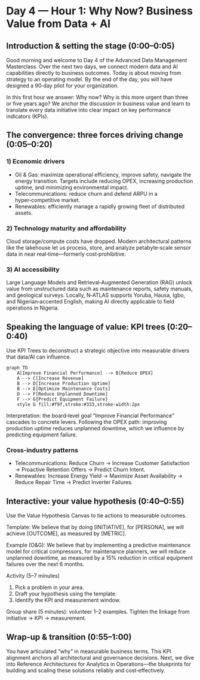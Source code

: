 # Day 4 — Hour 1: Why Now? Business Value from Data + AI

## Introduction & setting the stage (0:00–0:05)
Good morning and welcome to Day 4 of the Advanced Data Management Masterclass. Over the next two days, we connect modern data and AI capabilities directly to business outcomes. Today is about moving from strategy to an operating model. By the end of the day, you will have designed a 90‑day pilot for your organization.

In this first hour we answer: Why now? Why is this more urgent than three or five years ago? We anchor the discussion in business value and learn to translate every data initiative into clear impact on key performance indicators (KPIs).

## The convergence: three forces driving change (0:05–0:20)
### 1) Economic drivers
- Oil & Gas: maximize operational efficiency, improve safety, navigate the energy transition. Targets include reducing OPEX, increasing production uptime, and minimizing environmental impact.
- Telecommunications: reduce churn and defend ARPU in a hyper‑competitive market.
- Renewables: efficiently manage a rapidly growing fleet of distributed assets.

### 2) Technology maturity and affordability
Cloud storage/compute costs have dropped. Modern architectural patterns like the lakehouse let us process, store, and analyze petabyte‑scale sensor data in near real‑time—formerly cost‑prohibitive.

### 3) AI accessibility
Large Language Models and Retrieval‑Augmented Generation (RAG) unlock value from unstructured data such as maintenance reports, safety manuals, and geological surveys. Locally, N‑ATLAS supports Yoruba, Hausa, Igbo, and Nigerian‑accented English, making AI directly applicable to field operations in Nigeria.

## Speaking the language of value: KPI trees (0:20–0:40)
Use KPI Trees to deconstruct a strategic objective into measurable drivers that data/AI can influence.

```mermaid
graph TD
    A[Improve Financial Performance] --> B[Reduce OPEX]
    A --> C[Increase Revenue]
    B --> D[Increase Production Uptime]
    B --> E[Optimize Maintenance Costs]
    D --> F[Reduce Unplanned Downtime]
    F --> G{Predict Equipment Failure}
    style G fill:#f9f,stroke:#333,stroke-width:2px
```

Interpretation: the board‑level goal “Improve Financial Performance” cascades to concrete levers. Following the OPEX path: improving production uptime reduces unplanned downtime, which we influence by predicting equipment failure.

### Cross‑industry patterns
- Telecommunications: Reduce Churn → Increase Customer Satisfaction → Proactive Retention Offers → Predict Churn Intent.
- Renewables: Increase Energy Yield → Maximize Asset Availability → Reduce Repair Time → Predict Inverter Failures.

## Interactive: your value hypothesis (0:40–0:55)
Use the Value Hypothesis Canvas to tie actions to measurable outcomes.

Template: We believe that by doing [INITIATIVE], for [PERSONA], we will achieve [OUTCOME], as measured by [METRIC].

Example (O&G): We believe that by implementing a predictive maintenance model for critical compressors, for maintenance planners, we will reduce unplanned downtime, as measured by a 15% reduction in critical equipment failures over the next 6 months.

Activity (5–7 minutes)
1. Pick a problem in your area.
2. Draft your hypothesis using the template.
3. Identify the KPI and measurement window.

Group share (5 minutes): volunteer 1–2 examples. Tighten the linkage from initiative → KPI → measurement.

## Wrap‑up & transition (0:55–1:00)
You have articulated “why” in measurable business terms. This KPI alignment anchors all architectural and governance decisions. Next, we dive into Reference Architectures for Analytics in Operations—the blueprints for building and scaling these solutions reliably and cost‑effectively.
